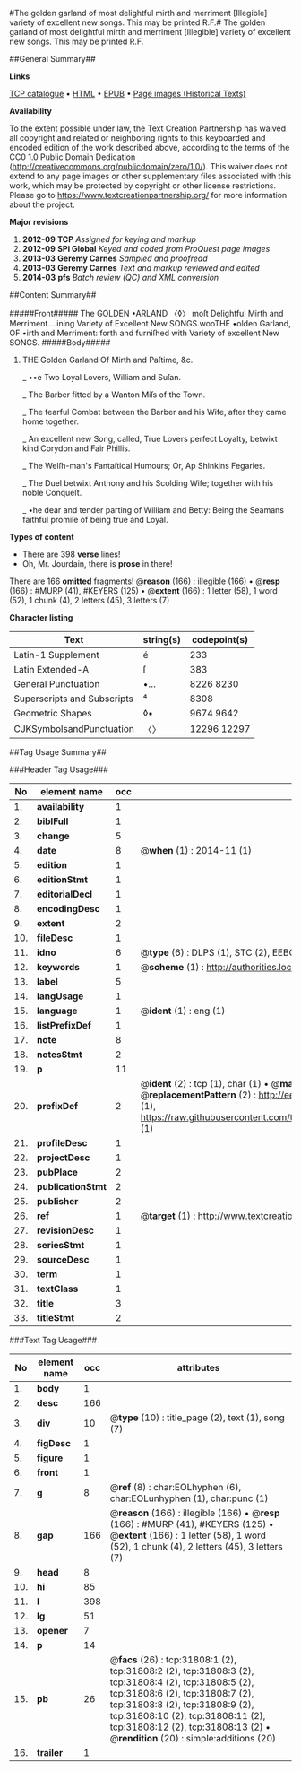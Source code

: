#The golden garland of most delightful mirth and merriment [Illegible] variety of excellent new songs. This may be printed R.F.#
The golden garland of most delightful mirth and merriment [Illegible] variety of excellent new songs. This may be printed R.F.

##General Summary##

**Links**

[TCP catalogue](http://www.ota.ox.ac.uk/tcp/)  • 
[HTML](http://tei.it.ox.ac.uk/tcp/Texts-HTML/free/A41/A41376.html)  • 
[EPUB](http://tei.it.ox.ac.uk/tcp/Texts-EPUB/free/A41/A41376.epub) • 
[Page images (Historical Texts)](https://historicaltexts.jisc.ac.uk/eebo-99827390e)

**Availability**

To the extent possible under law, the Text Creation Partnership has waived all copyright and related or neighboring rights to this keyboarded and encoded edition of the work described above, according to the terms of the CC0 1.0 Public Domain Dedication (http://creativecommons.org/publicdomain/zero/1.0/). This waiver does not extend to any page images or other supplementary files associated with this work, which may be protected by copyright or other license restrictions. Please go to https://www.textcreationpartnership.org/ for more information about the project.

**Major revisions**

1. __2012-09__ __TCP__ *Assigned for keying and markup*
1. __2012-09__ __SPi Global__ *Keyed and coded from ProQuest page images*
1. __2013-03__ __Geremy Carnes__ *Sampled and proofread*
1. __2013-03__ __Geremy Carnes__ *Text and markup reviewed and edited*
1. __2014-03__ __pfs__ *Batch review (QC) and XML conversion*

##Content Summary##

#####Front#####
The GOLDEN •ARLAND 〈◊〉 moſt Delightful Mirth and Merriment.…ining Variety of Excellent New SONGS.wooTHE •olden Garland, OF •irth and Merriment: forth and furniſhed with Variety of excellent New SONGS.
#####Body#####

1. THE Golden Garland Of Mirth and Paſtime, &c.

    _ ••e Two Loyal Lovers, William and Suſan.

    _ The Barber fitted by a Wanton Miſs of the Town.

    _ The fearful Combat between the Barber and his Wife, after they came home together.

    _ An excellent new Song, called, True Lovers perfect Loyalty, betwixt kind Corydon and Fair Phillis.

    _ The Welſh-man's Fantaſtical Humours; Or, Ap Shinkins Fegaries.

    _ The Duel betwixt Anthony and his Scolding Wife; together with his noble Conqueſt.

    _ •he dear and tender parting of William and Betty: Being the Seamans faithful promiſe of being true and Loyal.

**Types of content**

  * There are 398 **verse** lines!
  * Oh, Mr. Jourdain, there is **prose** in there!

There are 166 **omitted** fragments! 
 @__reason__ (166) : illegible (166)  •  @__resp__ (166) : #MURP (41), #KEYERS (125)  •  @__extent__ (166) : 1 letter (58), 1 word (52), 1 chunk (4), 2 letters (45), 3 letters (7)

**Character listing**


|Text|string(s)|codepoint(s)|
|---|---|---|
|Latin-1 Supplement|é|233|
|Latin Extended-A|ſ|383|
|General Punctuation|•…|8226 8230|
|Superscripts             and Subscripts|⁴|8308|
|Geometric Shapes|◊▪|9674 9642|
|CJKSymbolsandPunctuation|〈〉|12296 12297|

##Tag Usage Summary##

###Header Tag Usage###

|No|element name|occ|attributes|
|---|---|---|---|
|1.|__availability__|1||
|2.|__biblFull__|1||
|3.|__change__|5||
|4.|__date__|8| @__when__ (1) : 2014-11 (1)|
|5.|__edition__|1||
|6.|__editionStmt__|1||
|7.|__editorialDecl__|1||
|8.|__encodingDesc__|1||
|9.|__extent__|2||
|10.|__fileDesc__|1||
|11.|__idno__|6| @__type__ (6) : DLPS (1), STC (2), EEBO-CITATION (1), PROQUEST (1), VID (1)|
|12.|__keywords__|1| @__scheme__ (1) : http://authorities.loc.gov/ (1)|
|13.|__label__|5||
|14.|__langUsage__|1||
|15.|__language__|1| @__ident__ (1) : eng (1)|
|16.|__listPrefixDef__|1||
|17.|__note__|8||
|18.|__notesStmt__|2||
|19.|__p__|11||
|20.|__prefixDef__|2| @__ident__ (2) : tcp (1), char (1)  •  @__matchPattern__ (2) : ([0-9\-]+):([0-9IVX]+) (1), (.+) (1)  •  @__replacementPattern__ (2) : http://eebo.chadwyck.com/downloadtiff?vid=$1&page=$2 (1), https://raw.githubusercontent.com/textcreationpartnership/Texts/master/tcpchars.xml#$1 (1)|
|21.|__profileDesc__|1||
|22.|__projectDesc__|1||
|23.|__pubPlace__|2||
|24.|__publicationStmt__|2||
|25.|__publisher__|2||
|26.|__ref__|1| @__target__ (1) : http://www.textcreationpartnership.org/docs/. (1)|
|27.|__revisionDesc__|1||
|28.|__seriesStmt__|1||
|29.|__sourceDesc__|1||
|30.|__term__|1||
|31.|__textClass__|1||
|32.|__title__|3||
|33.|__titleStmt__|2||


###Text Tag Usage###

|No|element name|occ|attributes|
|---|---|---|---|
|1.|__body__|1||
|2.|__desc__|166||
|3.|__div__|10| @__type__ (10) : title_page (2), text (1), song (7)|
|4.|__figDesc__|1||
|5.|__figure__|1||
|6.|__front__|1||
|7.|__g__|8| @__ref__ (8) : char:EOLhyphen (6), char:EOLunhyphen (1), char:punc (1)|
|8.|__gap__|166| @__reason__ (166) : illegible (166)  •  @__resp__ (166) : #MURP (41), #KEYERS (125)  •  @__extent__ (166) : 1 letter (58), 1 word (52), 1 chunk (4), 2 letters (45), 3 letters (7)|
|9.|__head__|8||
|10.|__hi__|85||
|11.|__l__|398||
|12.|__lg__|51||
|13.|__opener__|7||
|14.|__p__|14||
|15.|__pb__|26| @__facs__ (26) : tcp:31808:1 (2), tcp:31808:2 (2), tcp:31808:3 (2), tcp:31808:4 (2), tcp:31808:5 (2), tcp:31808:6 (2), tcp:31808:7 (2), tcp:31808:8 (2), tcp:31808:9 (2), tcp:31808:10 (2), tcp:31808:11 (2), tcp:31808:12 (2), tcp:31808:13 (2)  •  @__rendition__ (20) : simple:additions (20)|
|16.|__trailer__|1||
